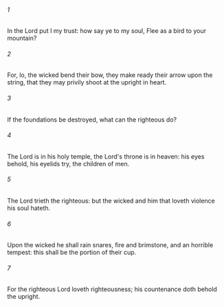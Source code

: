 ###### 1
In the Lord put I my trust: how say ye to my soul, Flee as a bird to your mountain?

###### 2
For, lo, the wicked bend their bow, they make ready their arrow upon the string, that they may privily shoot at the upright in heart.

###### 3
If the foundations be destroyed, what can the righteous do?

###### 4
The Lord is in his holy temple, the Lord's throne is in heaven: his eyes behold, his eyelids try, the children of men.

###### 5
The Lord trieth the righteous: but the wicked and him that loveth violence his soul hateth.

###### 6
Upon the wicked he shall rain snares, fire and brimstone, and an horrible tempest: this shall be the portion of their cup.

###### 7
For the righteous Lord loveth righteousness; his countenance doth behold the upright.

